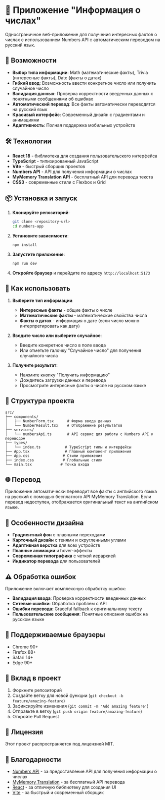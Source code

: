 # 🔢 Приложение "Информация о числах"

Одностраничное веб-приложение для получения интересных фактов о числах с использованием Numbers API с автоматическим переводом на русский язык.

## 🚀 Возможности

- **Выбор типа информации**: Math (математические факты), Trivia (интересные факты), Date (факты о датах)
- **Гибкий ввод**: Возможность ввести конкретное число или получить случайное число
- **Валидация данных**: Проверка корректности введенных данных с понятными сообщениями об ошибках
- **Автоматический перевод**: Все факты автоматически переводятся на русский язык
- **Красивый интерфейс**: Современный дизайн с градиентами и анимациями
- **Адаптивность**: Полная поддержка мобильных устройств

## 🛠 Технологии

- **React 18** - библиотека для создания пользовательского интерфейса
- **TypeScript** - типизированный JavaScript
- **Vite** - быстрый сборщик проектов
- **Numbers API** - API для получения информации о числах
- **MyMemory Translation API** - бесплатный API для перевода текста
- **CSS3** - современные стили с Flexbox и Grid

## 📦 Установка и запуск

1. **Клонируйте репозиторий**:
   ```bash
   git clone <repository-url>
   cd numbers-app
   ```

2. **Установите зависимости**:
   ```bash
   npm install
   ```

3. **Запустите приложение**:
   ```bash
   npm run dev
   ```

4. **Откройте браузер** и перейдите по адресу `http://localhost:5173`

## 🎯 Как использовать

1. **Выберите тип информации**:
   - **Интересные факты** - общие факты о числе
   - **Математические факты** - математические свойства числа
   - **Факты о датах** - информация о дате (если число можно интерпретировать как дату)

2. **Введите число или выберите случайное**:
   - Введите конкретное число в поле ввода
   - Или отметьте галочку "Случайное число" для получения случайного числа

3. **Получите результат**:
   - Нажмите кнопку "Получить информацию"
   - Дождитесь загрузки данных и перевода
   - Просмотрите интересные факты о числе на русском языке

## 🔧 Структура проекта

```
src/
├── components/
│   ├── NumberForm.tsx      # Форма ввода данных
│   └── NumberResult.tsx    # Отображение результатов
├── services/
│   └── numbersApi.ts       # API сервис для работы с Numbers API и переводом
├── types/
│   └── index.ts           # TypeScript типы и интерфейсы
├── App.tsx                # Главный компонент приложения
├── App.css               # Стили приложения
├── index.css             # Глобальные стили
└── main.tsx             # Точка входа
```

## 🌐 Перевод

Приложение автоматически переводит все факты с английского языка на русский с помощью бесплатного API MyMemory Translation. Если перевод недоступен, отображается оригинальный текст на английском языке.

## 🎨 Особенности дизайна

- **Градиентный фон** с плавными переходами
- **Карточный дизайн** с тенями и скругленными углами
- **Адаптивная верстка** для всех устройств
- **Плавные анимации** и hover-эффекты
- **Современная типографика** с четкой иерархией
- **Индикатор перевода** для пользователей

## ⚠️ Обработка ошибок

Приложение включает комплексную обработку ошибок:

- **Валидация ввода**: Проверка корректности введенных данных
- **Сетевые ошибки**: Обработка проблем с API
- **Ошибки перевода**: Graceful fallback к оригинальному тексту
- **Пользовательские сообщения**: Понятные описания ошибок на русском языке

## 📱 Поддерживаемые браузеры

- Chrome 90+
- Firefox 88+
- Safari 14+
- Edge 90+

## 🤝 Вклад в проект

1. Форкните репозиторий
2. Создайте ветку для новой функции (`git checkout -b feature/amazing-feature`)
3. Зафиксируйте изменения (`git commit -m 'Add amazing feature'`)
4. Отправьте в ветку (`git push origin feature/amazing-feature`)
5. Откройте Pull Request

## 📄 Лицензия

Этот проект распространяется под лицензией MIT.

## 🙏 Благодарности

- [Numbers API](http://numbersapi.com) - за предоставление API для получения информации о числах
- [MyMemory Translation](https://mymemory.translated.net/) - за бесплатный API перевода
- [React](https://react.dev) - за отличную библиотеку для создания UI
- [Vite](https://vite.dev) - за быстрый и современный сборщик
